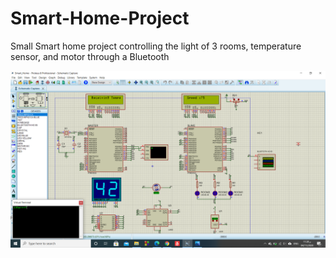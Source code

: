 # Smart-Home-Project
Small Smart home project  controlling the light of 3 rooms, temperature sensor, and motor through a Bluetooth


![](Screenshot.png)
